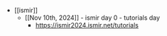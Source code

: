 - [[ismir]]
	- [[Nov 10th, 2024]] - ismir day 0 - tutorials day
		- https://ismir2024.ismir.net/tutorials